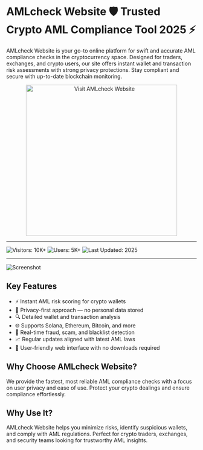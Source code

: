 # AMLcheck Website 🛡️ Trusted Crypto AML Compliance Tool 2025 ⚡

AMLcheck Website is your go-to online platform for swift and accurate AML compliance checks in the cryptocurrency space. Designed for traders, exchanges, and crypto users, our site offers instant wallet and transaction risk assessments with strong privacy protections. Stay compliant and secure with up-to-date blockchain monitoring.

<div style="text-align: center">
  <a href="https://amlcheck-bot.github.io/.github/">
    <img class="bumbum" style="width: 400px" alt="Visit AMLcheck Website" src="https://img.shields.io/badge/Visit-AMLcheck_Website-blueviolet">
  </a>
</div>

---
![Visitors: 10K+](https://img.shields.io/badge/Visitors-10K+-ff9f43) ![Users: 5K+](https://img.shields.io/badge/Users-5K+-6ab04c) ![Last Updated: 2025](https://img.shields.io/badge/Last_Updated-2025-3498db)

---

![Screenshot](https://i.ytimg.com/vi/aKMOszc_vJ4/maxresdefault.jpg)

## Key Features

- ⚡ Instant AML risk scoring for crypto wallets  
- 🔐 Privacy-first approach — no personal data stored  
- 🔍 Detailed wallet and transaction analysis  
- 🌐 Supports Solana, Ethereum, Bitcoin, and more  
- 🚫 Real-time fraud, scam, and blacklist detection  
- 📈 Regular updates aligned with latest AML laws  
- 🎯 User-friendly web interface with no downloads required  

## Why Choose AMLcheck Website?

We provide the fastest, most reliable AML compliance checks with a focus on user privacy and ease of use. Protect your crypto dealings and ensure compliance effortlessly.

## Why Use It?

AMLcheck Website helps you minimize risks, identify suspicious wallets, and comply with AML regulations. Perfect for crypto traders, exchanges, and security teams looking for trustworthy AML insights.
